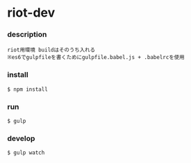 riot-dev
========

### description
 
```
riot用環境 buildはそのうち入れる
※es6でgulpfileを書くためにgulpfile.babel.js + .babelrcを使用
```

### install

```
$ npm install
```

### run

```
$ gulp
```

### develop

```
$ gulp watch
```
